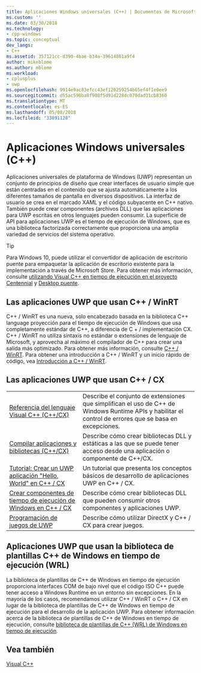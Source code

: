 ```yaml
---
title: Aplicaciones Windows universales (C++) | Documentos de Microsoft
ms.custom: ''
ms.date: 03/30/2018
ms.technology:
- cpp-windows
ms.topic: conceptual
dev_langs:
- C++
ms.assetid: 357121cc-d390-4bae-b34a-39614861a9f4
author: mikeblome
ms.author: mblome
ms.workload:
- cplusplus
- uwp
ms.openlocfilehash: 9914e9ac83efcc43ef120259254b65ef4f1e0ee9
ms.sourcegitcommit: d55ac596ba8f908f5d91d228dc070dad31cb8360
ms.translationtype: MT
ms.contentlocale: es-ES
ms.lasthandoff: 05/08/2018
ms.locfileid: "33891128"
---
```

# <a name="universal-windows-apps-c"></a>Aplicaciones Windows universales (C++)

Aplicaciones universales de plataforma de Windows (UWP) representan un conjunto de principios de diseño que crear interfaces de usuario simple que están centradas en el contenido que se ajusta automáticamente a los diferentes tamaños de pantalla en diversos dispositivos. La interfaz de usuario se crea en el marcado XAML y el código subyacente en C++ nativo. También puede crear componentes (archivos DLL) que las aplicaciones para UWP escritas en otros lenguajes pueden consumir. La superficie de API para aplicaciones UWP es el tiempo de ejecución de Windows, que es una biblioteca factorizada correctamente que proporciona una amplia variedad de servicios del sistema operativo.

> [!TIP]  
> Para Windows 10, puede utilizar el convertidor de aplicación de escritorio puente para empaquetar la aplicación de escritorio existente para la implementación a través de Microsoft Store. Para obtener más información, consulte [utilizando Visual C++ en tiempo de ejecución en el proyecto Centennial](https://blogs.msdn.microsoft.com/vcblog/2016/07/07/using-visual-c-runtime-in-centennial-project) y [Desktop puente](/windows/uwp/porting/desktop-to-uwp-root).

## <a name="uwp-apps-that-use-cwinrt"></a>Las aplicaciones UWP que usan C++ / WinRT

C++ / WinRT es una nueva, solo encabezado basada en la biblioteca C++ language proyección para el tiempo de ejecución de Windows que usa completamente estándar de C++, a diferencia de C + / implementación CX. C++ / WinRT no utiliza sintaxis no estándar o extensiones de lenguaje de Microsoft, y aprovecha al máximo el compilador de C++ para crear una salida más optimizado. Para obtener más información, consulte [C++ / WinRT](/windows/uwp/cpp-and-winrt-apis). Para obtener una introducción a C++ / WinRT y un inicio rápido de código, vea [Introducción a C++ / WinRT](/windows/uwp/cpp-and-winrt-apis/intro-to-using-cpp-with-winrt).

## <a name="uwp-apps-that-use-ccx"></a>Las aplicaciones UWP que usan C++ / CX

|||
|-|-|
|[Referencia del lenguaje Visual C++ (C++/CX)](../cppcx/visual-c-language-reference-c-cx.md)|Describe el conjunto de extensiones que simplifican el uso de C++ de Windows Runtime APIs y habilitar el control de errores que se basa en excepciones.|
|[Compilar aplicaciones y bibliotecas (C++/CX)](../cppcx/building-apps-and-libraries-c-cx.md)|Describe cómo crear bibliotecas DLL y estáticas a las que se puede tener acceso desde una aplicación o componente de C++/CX.|
|[Tutorial: Crear un UWP aplicación "Hello, World" en C++ / CX](/windows/uwp/get-started/create-a-basic-windows-10-app-in-cpp)|Un tutorial que presenta los conceptos básicos de desarrollo de aplicaciones UWP en C++ / CX. |
|[Crear componentes de tiempo de ejecución de Windows en C++ / CX](/windows/uwp/winrt-components/creating-windows-runtime-components-in-cpp)|Describe cómo crear bibliotecas DLL que pueden consumir otros componentes y aplicaciones UWP.|
|[Programación de juegos de UWP](/windows/uwp/gaming/)|Describe cómo utilizar DirectX y C++ / CX para crear juegos.|

## <a name="uwp-apps-that-use-the-windows-runtime-c-template-library-wrl"></a>Aplicaciones UWP que usan la biblioteca de plantillas C++ de Windows en tiempo de ejecución (WRL)

La biblioteca de plantillas de C++ de Windows en tiempo de ejecución proporciona interfaces COM de bajo nivel que el código ISO C++ puede tener acceso a Windows Runtime en un entorno sin excepciones. En la mayoría de los casos, recomendamos utilizar C++ / WinRT o C++ / CX en lugar de la biblioteca de plantillas de C++ de Windows en tiempo de ejecución para el desarrollo de la aplicación UWP. Para obtener información acerca de la biblioteca de plantillas de C++ de Windows en tiempo de ejecución, consulte [biblioteca de plantillas de C++ (WRL) de Windows en tiempo de ejecución](../windows/windows-runtime-cpp-template-library-wrl.md).

## <a name="see-also"></a>Vea también

[Visual C++](../visual-cpp-in-visual-studio.md)<br/>
